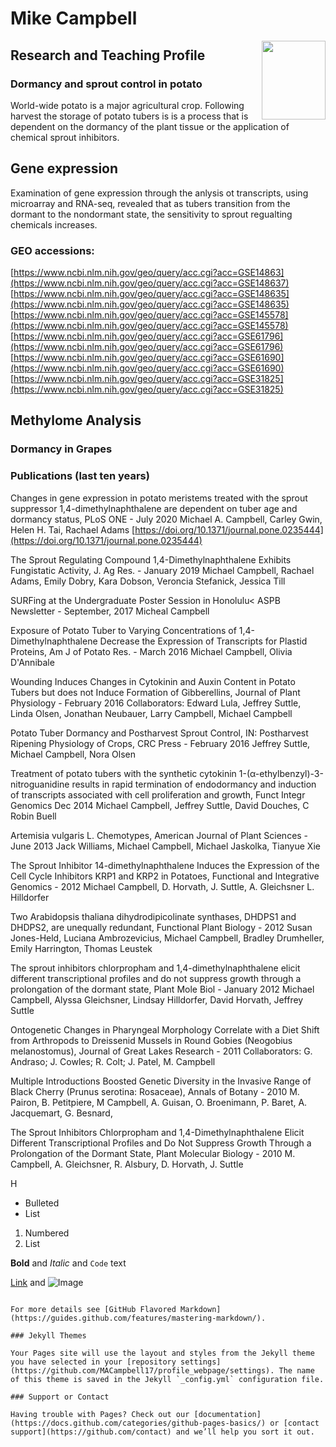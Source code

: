 # Mike Campbell 

<img src="https://user-images.githubusercontent.com/28538494/92257259-eb6b1e80-eea2-11ea-8056-95de3640aa28.png" align="right" height="126.48" width="102">





## Research and Teaching Profile
### Dormancy and sprout control in potato

World-wide potato is a major agricultural crop. Following harvest the storage of potato tubers is is a process that is dependent on the dormancy of the plant tissue or the application of chemical sprout inhibitors. 

## Gene expression
Examination of gene expression through the anlysis ot transcripts, using microarray and RNA-seq, revealed that as tubers transition from the dormant to the nondormant state, the sensitivity to sprout regualting chemicals increases.

### GEO accessions:
[https://www.ncbi.nlm.nih.gov/geo/query/acc.cgi?acc=GSE14863](https://www.ncbi.nlm.nih.gov/geo/query/acc.cgi?acc=GSE148637)
[https://www.ncbi.nlm.nih.gov/geo/query/acc.cgi?acc=GSE148635](https://www.ncbi.nlm.nih.gov/geo/query/acc.cgi?acc=GSE148635)
[https://www.ncbi.nlm.nih.gov/geo/query/acc.cgi?acc=GSE145578](https://www.ncbi.nlm.nih.gov/geo/query/acc.cgi?acc=GSE145578)
[https://www.ncbi.nlm.nih.gov/geo/query/acc.cgi?acc=GSE61796](https://www.ncbi.nlm.nih.gov/geo/query/acc.cgi?acc=GSE61796)
[https://www.ncbi.nlm.nih.gov/geo/query/acc.cgi?acc=GSE61690](https://www.ncbi.nlm.nih.gov/geo/query/acc.cgi?acc=GSE61690)
[https://www.ncbi.nlm.nih.gov/geo/query/acc.cgi?acc=GSE31825](https://www.ncbi.nlm.nih.gov/geo/query/acc.cgi?acc=GSE31825)


## Methylome Analysis


### Dormancy in Grapes


### Publications (last ten years)

Changes in gene expression in potato meristems treated with the sprout suppressor 1,4-dimethylnaphthalene are dependent on tuber age and dormancy status, PLoS ONE - July 2020
Michael A. Campbell, Carley Gwin, Helen H. Tai, Rachael Adams
[https://doi.org/10.1371/journal.pone.0235444](https://doi.org/10.1371/journal.pone.0235444)

The Sprout Regulating Compound 1,4-Dimethylnaphthalene Exhibits Fungistatic Activity, J. Ag Res. - January 2019
Michael Campbell, Rachael Adams, Emily Dobry, Kara Dobson, Veroncia Stefanick, Jessica Till 

SURFing at the Undergraduate Poster Session in Honolulu< ASPB Newsletter - September, 2017
Micheal Campbell 

Exposure of Potato Tuber to Varying Concentrations of 1,4-Dimethylnaphthalene Decrease the Expression of Transcripts for Plastid Proteins, Am J of Potato Res. - March 2016
Michael Campbell, Olivia D'Annibale

Wounding Induces Changes in Cytokinin and Auxin Content in Potato Tubers but does not Induce Formation of Gibberellins, Journal of Plant Physiology - February 2016
Collaborators: Edward Lula, Jeffrey Suttle, Linda Olsen, Jonathan Neubauer, Larry Campbell, Michael Campbell

Potato Tuber Dormancy and Postharvest Sprout Control, IN: Postharvest Ripening Physiology of Crops, CRC Press - February 2016
Jeffrey Suttle, Michael Campbell, Nora Olsen

Treatment of potato tubers with the synthetic cytokinin 1-(α-ethylbenzyl)-3-nitroguanidine results in rapid termination of endodormancy and induction of transcripts associated with cell proliferation and growth, Funct Integr Genomics Dec 2014
Michael Campbell, Jeffrey Suttle, David Douches, C Robin Buell

Artemisia vulgaris L. Chemotypes, American Journal of Plant Sciences - June 2013
Jack Williams, Michael Campbell, Michael Jaskolka, Tianyue Xie

The Sprout Inhibitor 14-dimethylnaphthalene Induces the Expression of the Cell Cycle Inhibitors KRP1 and KRP2 in Potatoes, Functional and Integrative Genomics - 2012
Michael Campbell, D. Horvath, J. Suttle, A. Gleichsner L. Hilldorfer

Two Arabidopsis thaliana dihydrodipicolinate synthases, DHDPS1 and DHDPS2, are unequally redundant, Functional Plant Biology - 2012
Susan Jones-Held, Luciana Ambrozevicius, Michael Campbell, Bradley Drumheller, Emily Harrington, Thomas Leustek

The sprout inhibitors chlorpropham and 1,4-dimethylnaphthalene elicit different transcriptional profiles and do not suppress growth through a prolongation of the dormant state, Plant Mole Biol - January 2012
Michael Campbell, Alyssa Gleichsner, Lindsay Hilldorfer, David Horvath, Jeffrey Suttle

Ontogenetic Changes in Pharyngeal Morphology Correlate with a Diet Shift from Arthropods to Dreissenid Mussels in Round Gobies (Neogobius melanostomus), Journal of Great Lakes Research - 2011
Collaborators: G. Andraso; J. Cowles; R. Colt; J. Patel, M. Campbell

Multiple Introductions Boosted Genetic Diversity in the Invasive Range of Black Cherry (Prunus serotina: Rosaceae), Annals of Botany - 2010
M. Pairon, B. Petitpiere, M Campbell, A. Guisan, O. Broenimann, P. Baret, A. Jacquemart, G. Besnard, 

The Sprout Inhibitors Chlorpropham and 1,4-Dimethylnaphthalene Elicit Different Transcriptional Profiles and Do Not Suppress Growth Through a Prolongation of the Dormant State, Plant Molecular Biology - 2010
M. Campbell, A. Gleichsner, R. Alsbury, D. Horvath, J. Suttle

H


- Bulleted
- List

1. Numbered
2. List

**Bold** and _Italic_ and `Code` text

[Link](url) and ![Image](src)
```

For more details see [GitHub Flavored Markdown](https://guides.github.com/features/mastering-markdown/).

### Jekyll Themes

Your Pages site will use the layout and styles from the Jekyll theme you have selected in your [repository settings](https://github.com/MACampbell17/profile_webpage/settings). The name of this theme is saved in the Jekyll `_config.yml` configuration file.

### Support or Contact

Having trouble with Pages? Check out our [documentation](https://docs.github.com/categories/github-pages-basics/) or [contact support](https://github.com/contact) and we’ll help you sort it out.
